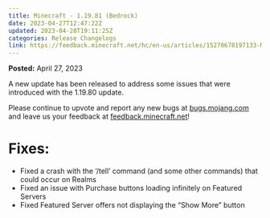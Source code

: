 ```yaml
---
title: Minecraft - 1.19.81 (Bedrock)
date: 2023-04-27T12:47:22Z
updated: 2023-04-28T19:11:25Z
categories: Release Changelogs
link: https://feedback.minecraft.net/hc/en-us/articles/15270678197133-Minecraft-1-19-81-Bedrock
---
```


**Posted:** April 27, 2023

A new update has been released to address some issues that were introduced with the 1.19.80 update.

Please continue to upvote and report any new bugs at [bugs.mojang.com](https://bugs.mojang.com/) and leave us your feedback at [feedback.minecraft.net](https://feedback.minecraft.net/)!

# **Fixes:**

- Fixed a crash with the ‘/tell’ command (and some other commands) that could occur on Realms 
- Fixed an issue with Purchase buttons loading infinitely on Featured Servers
- Fixed Featured Server offers not displaying the “Show More” button
